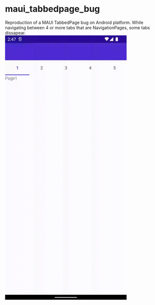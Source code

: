 # maui_tabbedpage_bug
Reproduction of a MAUI TabbedPage bug on Android platform. While navigating between 4 or more tabs that are NavigationPages, some tabs dissapear.
<br>
<img src="https://github.com/neordi/maui_tabbedpage_bug/blob/main/MauiBugReport.gif" width="400"/>
